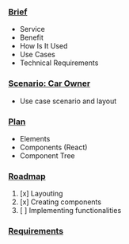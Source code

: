 ### [Brief](docs/Brief.md)
- Service
- Benefit
- How Is It Used
- Use Cases
- Technical Requirements

### [Scenario: Car Owner](docs/Scenarios.md)
- Use case scenario and layout

### [Plan](docs/Plan.md)
- Elements
- Components (React)
- Component Tree

### [Roadmap](docs/Priorities.md)

1. [x] Layouting
2. [x] Creating components
3. [ ] Implementing functionalities

### [Requirements](docs/Requirements.md)
